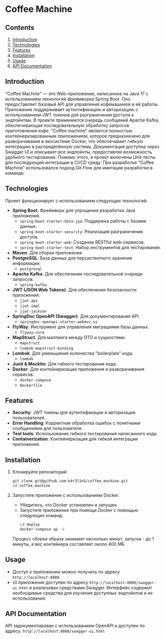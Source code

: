 # Coffee Machine

## Contents
1. [Introduction](#introduction)
2. [Technologies](#technologies)
3. [Features](#features)
4. [Installation](#installation)
5. [Usage](#usage)
6. [API Documentation](#api-documentation)

## Introduction
"Coffee Machine" — это Web-приложение, написанное на Java 17 с использованием технологий фреймворка Spring Boot.
Оно предоставляет базовый API для управления кофемашиной и её работы. Приложение поддерживает аутентификацию и
авторизацию с использованием JWT токенов для разграничения доступа к эндпойнтам. В проекте применяется очередь
сообщений Apache Kafka, обеспечивающая последовательную обработку запросов приготовления кофе. "Coffee machine"
является полностью контейнеризированным приложением, которое предназначено для разворачивания в экосистеме Docker,
что обеспечивает гибкую интеграцию в распределённую систему. Документация доступна через Swagger UI и описывает
все эндпойнты, предоставляя возможность удобного тестирования. Помимо этого, в проект включены Unit-тесты для
последующей интеграции в CI/CD среду. При разработке "Coffee Machine" использовался подход Git Flow для имитации
разработки в команде.

## Technologies
Проект функционирует с использованием следующих технологий:

- **Spring Boot**: Фреймворк для упрощения разработки Java приложений.
    - `spring-boot-starter-data-jpa`: Поддержка работы с базами данных.
    - `spring-boot-starter-security`: Реализация разграничения доступа.
    - `spring-boot-starter-web`: Создание RESTful web-сервисов.
    - `spring-boot-starter-test`: Набор инструментов для тестирования.
- **Maven**: Для сборки приложения.
- **PostgreSQL**: База данных для персистентного хранения информации.
    - `postgresql`
- **Apache Kafka**: Для обеспечения последовательной очереди запросов.
    - `spring-kafka`
- **JWT (JSON Web Tokens)**: Для обеспечения безопасности приложения.
    - `jjwt-api`
    - `jjwt-impl`
    - `jjwt-jackson`
- **SpringDoc OpenAPI (Swagger)**: Для документирования API.
    - `springdoc-openapi-starter-webmvc-ui`
- **FlyWay**: Инструмент для управления миграциями базы данных.
    - `flyway-core`
- **MapStruct**: Для маппинга между DTO и сущностями.
    - `mapstruct`
    - `lombok-mapstruct-binding`
- **Lombok**: Для уменьшения количества "boilerplate" кода.
    - `lombok`
- **Junit & Mockito**: Для гибкого тестирования кода.
- **Docker**: Для контейнеризации приложения и разворачивания сервисов.
    - `docker-compose`
    - `Dockerfile`

## Features
- **Security**: JWT токены для аутентификации и авторизации пользователей.
- **Error Handling**: Корректная обработка ошибок с понятными сообщениями для пользователя.
- **Test tools**: Использование гибкого тестирования написанного кода.
- **Containerization**: Контейнеризация для гибкой интеграции приложения.

## Installation
1. Клонируйте репозиторий:
    ```sh
    git clone git@github.com:k4r3l1nS/coffee_machine.git
    cd coffee_machine
    ```

2. Запустите приложение с использованием Docker:
    - Убедитесь, что Docker установлен и запущен.
    - Запустите приложение при помощи Docker c помощью следующих команд:
        ```sh
        cd deploy
        docker-compose up -d
        ```
   Процесс сборки образа занимает несколько минут, запуска - до 1 минуты, а вес контейнера составляет около 400 МБ

## Usage
- Доступ к приложению можно получить по адресу `http://localhost:8080`.
- UI приложения доступен по адресу `http://localhost:8080/swagger-ui.html` и реализован средствами Swagger. Интерфейс
  содержит необходимые средства для изучения доступных эндпойнтов и их использования.

## API Documentation
API задокументирован с использованием OpenAPI и доступен по адресу:
`http://localhost:8080/swagger-ui.html`
